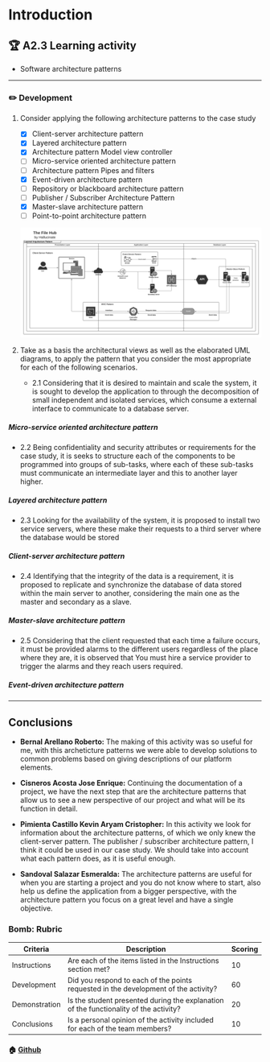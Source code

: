 # Introduction

## :trophy: A2.3 Learning activity

- Software architecture patterns

___

### :pencil2: Development

1. Consider applying the following architecture patterns to the case study

   - [x] Client-server architecture pattern
   - [x] Layered architecture pattern
   - [x] Architecture pattern Model view controller
   - [ ] Micro-service oriented architecture pattern
   - [ ] Architecture pattern Pipes and filters
   - [x] Event-driven architecture pattern
   - [ ] Repository or blackboard architecture pattern
   - [ ] Publisher / Subscriber Architecture Pattern
   - [x] Master-slave architecture pattern
   - [ ] Point-to-point architecture pattern

   <p align="center">
    <img alt="Context" src="https://raw.githubusercontent.com/KevinPimienta/AAvanzado-de-Software-KACPC/main/img/A2.3%20-%20Arquitectura.png">
</p>


2. Take as a basis the architectural views as well as the elaborated UML diagrams, to apply the pattern that you consider the most appropriate for each of the following scenarios.

   - 2.1 Considering that it is desired to maintain and scale the system, it is sought to develop the application to through the decomposition of small independent and isolated services, which consume a external interface to communicate to a database server.
  ##### Micro-service oriented architecture pattern

   - 2.2 Being confidentiality and security attributes or requirements for the case study, it is seeks to structure each of the components to be programmed into groups of sub-tasks, where each of these sub-tasks must communicate an intermediate layer and this to another layer higher.
   ##### Layered architecture pattern

   - 2.3 Looking for the availability of the system, it is proposed to install two service servers, where these make their requests to a third server where the database would be stored
   ##### Client-server architecture pattern


   - 2.4 Identifying that the integrity of the data is a requirement, it is proposed to replicate and synchronize the database of data stored within the main server to another, considering the main one as the master and secondary as a slave.
   ##### Master-slave architecture pattern


   - 2.5 Considering that the client requested that each time a failure occurs, it must be provided alarms to the different users regardless of the place where they are, it is observed that You must hire a service provider to trigger the alarms and they reach users required.
##### Event-driven architecture pattern

___

## Conclusions 

*  **Bernal Arellano Roberto:** The making of this activity was so useful for me, with this archeticture patterns we were able to develop solutions to common problems based on giving  descriptions of our platform elements.
  
*  **Cisneros Acosta Jose Enrique:** Continuing the documentation of a project, we have the next step that are the architecture patterns that allow us to see a new perspective of our project and what will be its function in detail.
  
*  **Pimienta Castillo Kevin Aryam Cristopher:** In this activity we look for information about the architecture patterns, of which we only knew the client-server pattern. The publisher / subscriber architecture pattern, I think it could be used in our case study. We should take into account what each pattern does, as it is useful enough.

*  **Sandoval Salazar Esmeralda:**  The architecture patterns are useful for when you are starting a project and you do not know where to start, also help us define the application from a bigger perspective, with the architecture pattern you focus on a great level and have a single objective.

### Bomb: Rubric

| Criteria | Description | Scoring |
| ------------- | -------------------------------------------------------------------------------------------- | ------- |
| Instructions | Are each of the items listed in the Instructions section met?  | 10 | 
| Development | Did you respond to each of the points requested in the development of the activity?| 60 | 
| Demonstration | Is the student presented during the explanation of the functionality of the activity?  | 20 | 
| Conclusions | Is a personal opinion of the activity included for each of the team members? | 10 | 


#### :house: [Github](https://github.com/KevinPimienta/AAvanzado-de-Software-KACPC)